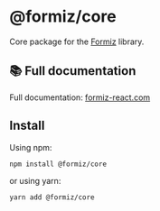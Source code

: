 # @formiz/core

Core package for the [Formiz](https://formiz-react.com) library.

## 📚 Full documentation

Full documentation: [formiz-react.com](https://formiz-react.com)

## Install

Using npm:
```
npm install @formiz/core
```

or using yarn:
```
yarn add @formiz/core
```
